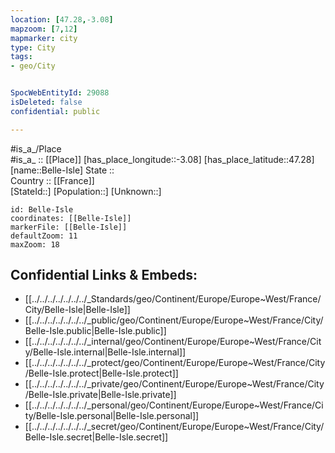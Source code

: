 ```yaml
---
location: [47.28,-3.08] 
mapzoom: [7,12] 
mapmarker: city 
type: City
tags:
- geo/City


SpocWebEntityId: 29088
isDeleted: false
confidential: public

---
```

#is_a_/Place  
#is_a_ :: [[Place]] 
[has_place_longitude::-3.08] 
[has_place_latitude::47.28] 
[name::Belle-Isle] 
State ::  
Country :: [[France]]  
[StateId::] 
[Population::] 
[Unknown::] 


```leaflet
id: Belle-Isle
coordinates: [[Belle-Isle]] 
markerFile: [[Belle-Isle]] 
defaultZoom: 11 
maxZoom: 18
```


## Confidential Links & Embeds: 
- [[../../../../../../../_Standards/geo/Continent/Europe/Europe~West/France/City/Belle-Isle|Belle-Isle]] 
- [[../../../../../../../_public/geo/Continent/Europe/Europe~West/France/City/Belle-Isle.public|Belle-Isle.public]] 
- [[../../../../../../../_internal/geo/Continent/Europe/Europe~West/France/City/Belle-Isle.internal|Belle-Isle.internal]] 
- [[../../../../../../../_protect/geo/Continent/Europe/Europe~West/France/City/Belle-Isle.protect|Belle-Isle.protect]] 
- [[../../../../../../../_private/geo/Continent/Europe/Europe~West/France/City/Belle-Isle.private|Belle-Isle.private]] 
- [[../../../../../../../_personal/geo/Continent/Europe/Europe~West/France/City/Belle-Isle.personal|Belle-Isle.personal]] 
- [[../../../../../../../_secret/geo/Continent/Europe/Europe~West/France/City/Belle-Isle.secret|Belle-Isle.secret]] 

